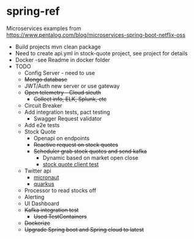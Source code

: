 # spring-ref
Microservices examples from https://www.pentalog.com/blog/microservices-spring-boot-netflix-oss

* Build projects mvn clean package
* Need to create api.yml in stock-quote project, see project for details
* Docker -see Readme in docker folder
* TODO
  * Config Server - need to use
  * ~~Mongo database~~
  * JWT/Auth new server or use gateway
  * ~~Open telemetry - Cloud sleuth~~ 
    * ~~Collect info, ELK, Splunk, etc~~
  * Circuit Breaker
  * Add integration tests, pact testing
    * Swagger Request validator
  * Add e2e tests
  * Stock Quote
    * Openapi on endpoints
    * ~~Reactive request on stock quotes~~
    * ~~Scheduler grab stock quotes and send kafka~~
      * Dynamic based on market open close
      * [stock quote client test](https://www.baeldung.com/spring-mocking-webclient)
  * Twitter api
    * [micronaut](https://guides.micronaut.io/latest/creating-your-first-micronaut-app-maven-java.html)
    * [quarkus](https://quarkus.io/get-started/)
  * Processor to read stocks off
  * Alerting
  * UI Dashboard
  * ~~Kafka integration test~~
    * ~~Used TestContainers~~
  * ~~Dockerize~~
  * ~~Upgrade Spring boot and Spring cloud to latest~~

